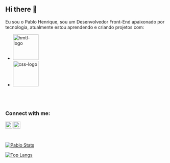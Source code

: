 ## Hi there 👋

Eu sou o Pablo Henrique, sou um Desenvolvedor Front-End apaixonado por tecnologia, atualmente estou aprendendo e criando projetos com: 
<br>

- <img src= "https://img.shields.io/badge/HTML5-E34F26?style=for-the-badge&logo=html5&logoColor=white" alt= "hmtl-logo" width="80px" />
- <img src= "https://img.shields.io/badge/CSS3-1572B6?style=for-the-badge&logo=css3&logoColor=white" alt= "css-logo" width="80px" />
<br>
<br>

### Connect with me:
<p>
  <a href= "https://www.instagram.com/henrickzs_/">
  <img align= "left" alt="icone do instagram uma camera dentro de um quadro" width="22px" src="https://cdn.jsdelivr.net/npm/simple-icons@v3/icons/instagram.svg"/>
  </a>
  <a href= "https://www.linkedin.com/in/pablo-henrique-lima/">
  <img align= "left" alt="LinkedIn" width="22px" src="https://cdn.jsdelivr.net/npm/simple-icons@v3/icons/linkedin.svg"/> 
  </a>
</p>
<br>
<br>
<br>

[![Pablo Stats](https://github-readme-stats.vercel.app/api?username=PabloHenrique11)](https://github.com/anuraghazra/github-readme-stats)

[![Top Langs](https://github-readme-stats.vercel.app/api/top-langs/?username=PabloHenrique11)](https://github.com/anuraghazra/github-readme-stats)
